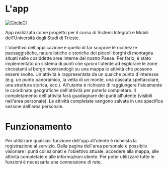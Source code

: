 # L'app
[![CircleCI](https://dl.circleci.com/status-badge/img/gh/Enactus-Trieste/android-app-borghi/tree/master.svg?style=svg)](https://dl.circleci.com/status-badge/redirect/gh/Enactus-Trieste/android-app-borghi/tree/master)

App realizzata come progetto per il corso di Sistemi Integrati e Mobili dell'Università degli Studi di Trieste.

L'obiettivo dell'applicazione è quello di far scoprire le ricchezze paesaggistiche, naturalistiche e storiche dei piccoli borghi di montagna situati nelle cosiddette aree interne del nostro Paese.
Per farlo, è stato implementato un sistema di punti che sproni l'utente ad esplorare le zone circostanti al borgo mostrandogli su una mappa le attività che possono essere svolte. 
Un'attività è rappresentata da un qualche punto d'interesse (e.g. un punto panoramico, la vetta di un monte, una cascata spettacolare, una struttura storica, ecc.).
All'utente è richiesto di raggiungere fisicamente le coordinate geografiche dell'attività per poterla completare.
Il completamento dell'attività farà guadagnare dei punti all'utente (visibili nell'area personale).
Le attività completate vengono salvate in una specifica sezione dell'area personale.

# Funzionamento
Per utilizzare qualsiasi funzione dell'app all'utente è richeista la registrazione al servizio.
Dalla pagina dell'area personale è possibile visionare i punti collezionati e l'obiettivo attuale, accedere alla mappa, alle attività completate e alle informazioni utente.
Per poter utilizzare tutte le funzioni è necessaria una connessione di rete.

